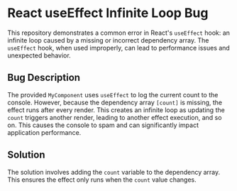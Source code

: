 # React useEffect Infinite Loop Bug

This repository demonstrates a common error in React's `useEffect` hook: an infinite loop caused by a missing or incorrect dependency array.  The `useEffect` hook, when used improperly, can lead to performance issues and unexpected behavior.

## Bug Description

The provided `MyComponent` uses `useEffect` to log the current count to the console. However, because the dependency array `[count]` is missing, the effect runs after every render. This creates an infinite loop as updating the `count` triggers another render, leading to another effect execution, and so on.  This causes the console to spam and can significantly impact application performance.

## Solution

The solution involves adding the `count` variable to the dependency array.  This ensures the effect only runs when the `count` value changes.